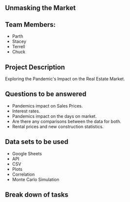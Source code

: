 ## Unmasking the Market

## Team Members: 
- Parth
- Stacey 
- Terrell
- Chuck 

## Project Description 
Exploring the Pandemic's Impact on the Real Estate Market.

## Questions to be answered 
- Pandemics impact on Sales Prices.
- Interest rates.
- Pandemics impact on the days on market.
- Are there any comparisons between the data for both.
- Rental prices and new construction statistics.

## Data sets to be used
- Google Sheets
- API
- CSV
- Plots 
- Correlation
- Monte Carlo Simulation 

## Break down of tasks

  
